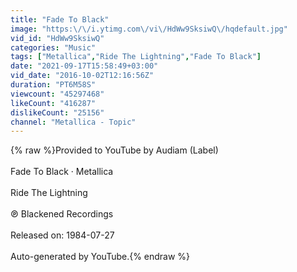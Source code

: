 ```yaml
---
title: "Fade To Black"
image: "https:\/\/i.ytimg.com\/vi\/HdWw9SksiwQ\/hqdefault.jpg"
vid_id: "HdWw9SksiwQ"
categories: "Music"
tags: ["Metallica","Ride The Lightning","Fade To Black"]
date: "2021-09-17T15:58:49+03:00"
vid_date: "2016-10-02T12:16:56Z"
duration: "PT6M58S"
viewcount: "45297468"
likeCount: "416287"
dislikeCount: "25156"
channel: "Metallica - Topic"
---
```

{% raw %}Provided to YouTube by Audiam (Label)<br /><br />Fade To Black · Metallica<br /><br />Ride The Lightning<br /><br />℗ Blackened Recordings<br /><br />Released on: 1984-07-27<br /><br />Auto-generated by YouTube.{% endraw %}
